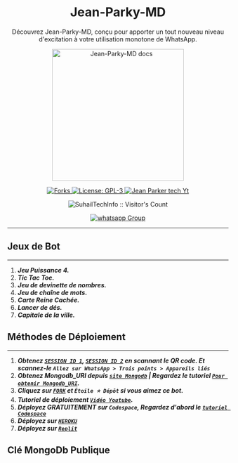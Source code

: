 <h1 align="center"> Jean-Parky-MD </h1> 
<p align="center"> Découvrez Jean-Parky-MD, conçu pour apporter un tout nouveau niveau d'excitation à votre utilisation monotone de WhatsApp.</p>

<p align="center">
  <a href="https://youtube.com/@KambeHolmes">
    <img alt="Jean-Parky-MD docs" height="300" src="https://telegra.ph/file/097b42fcdbbb6719dcfe4.jpg">
  </a>
</p>
   
<p align="center">
  <a href="https://github.com/Jeanparker100/Jean-Parky-MD/fork" target="_blank">
    <img alt="Forks" src="https://img.shields.io/github/forks/SuhailTechInfo/Suhail-Md" />
  </a>
  <a aria-label="Jean-Parky-MD est gratuit à utiliser" href="https://github.com/SuhailTechInfo/Suhail-Md/blob/main/LICENCE" target="_blank">
    <img alt="License: GPL-3" src="https://badges.frapsoft.com/os/gpl/gpl.png?v=103)" target="_blank" />
  </a>
  <a aria-label="Jean-Parky-MD est gratuit à utiliser" href="https://youtube.com/@KambeHolmes" target="_blank">
    <img alt="Jean Parker tech Yt" src="https://img.shields.io/youtube/channel/subscribers/UCU071AMRqcd5mfTdCgJFwPg" target="_blank" />
  </a>
</p>
<p align="center"><img src="https://profile-counter.glitch.me/{SuhailTechInfo}/count.svg" alt="SuhailTechInfo :: Visitor's Count" /></p>
<p align="center">
 <a href="https://chat.whatsapp.com/CiqdwyiDV9eCR3xLe0Ttvi" target="_blank">
    <img alt="whatsapp Group" src="https://img.shields.io/badge/Whatsapp Support Group-25D366?style=for-the-badge&logo=whatsapp&logoColor=white" />
  </a>
</p>

---

## Jeux de Bot
---
1. ***Jeu Puissance 4.***
2. ***Tic Tac Toe.***
3. ***Jeu de devinette de nombres.***
4. ***Jeu de chaîne de mots.***
5. ***Carte Reine Cachée.***
6. ***Lancer de dés.***
7. ***Capitale de la ville.***

## Méthodes de Déploiement
---
1. ***Obtenez [`SESSION ID 1`](https://replit.com/@SuhailTechInfo/Suhail-Md?v=1), [`SESSION ID 2`](https://replit.com/@SuhailTechInfo/Secktor-Bot?v=1) en scannant le QR code. Et scannez-le `Allez sur WhatsApp > Trois points > Appareils liés`***
2. ***Obtenez Mongodb_URI depuis [`site Mongodb`](https://www.mongodb.com/) | Regardez le tutoriel [`Pour obtenir Mongodb_URI`](https://youtu.be/6rnftFl0fAI).***
3. ***Cliquez sur [`FORK`](https://github.com/Jeanparker100/Jean-Parky-MD/fork) et `Étoile ⭐ Dépôt` si vous aimez ce bot.***
4. ***Tutoriel de déploiement [`Vidéo Youtube`](https://youtu.be/6rnftFl0fAI).***
5. ***Déployez GRATUITEMENT sur `Codespace`, Regardez d'abord le [`tutoriel Codespace`](https://youtu.be/3NdJb6_1cJM)***
6. ***Déployez sur [`HEROKU`](https://suhail-web01.vercel.app/deploy.html)***
7. ***Déployez sur [`Replit`](https://suhail-web01.vercel.app/replit.html)***

## Clé MongoDb Publique
